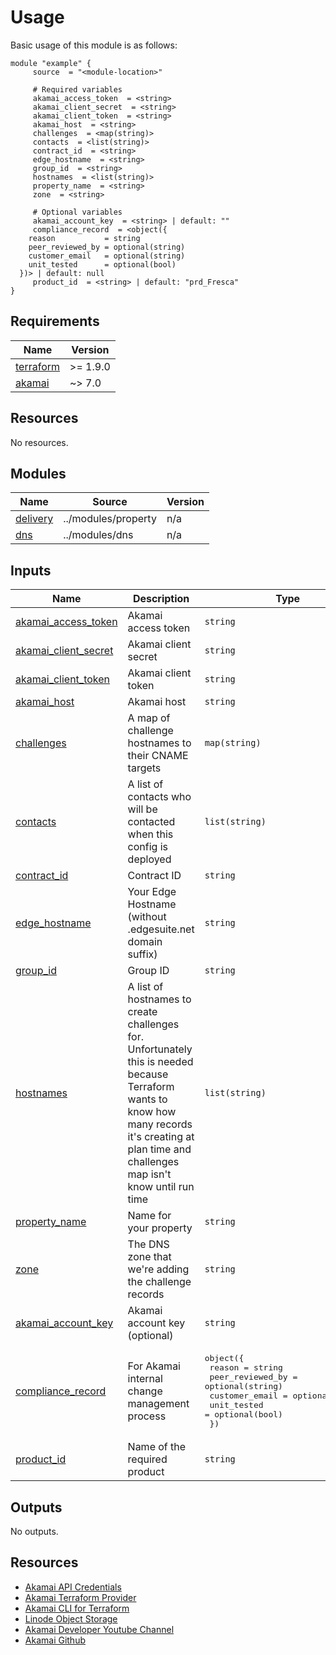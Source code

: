 <!-- BEGIN_TF_DOCS -->



# Usage
Basic usage of this module is as follows:

```hcl
module "example" {
  	 source  = "<module-location>"
  
	 # Required variables
  	 akamai_access_token  = <string>
  	 akamai_client_secret  = <string>
  	 akamai_client_token  = <string>
  	 akamai_host  = <string>
  	 challenges  = <map(string)>
  	 contacts  = <list(string)>
  	 contract_id  = <string>
  	 edge_hostname  = <string>
  	 group_id  = <string>
  	 hostnames  = <list(string)>
  	 property_name  = <string>
  	 zone  = <string>
  
	 # Optional variables
  	 akamai_account_key  = <string> | default: ""
  	 compliance_record  = <object({
    reason           = string
    peer_reviewed_by = optional(string)
    customer_email   = optional(string)
    unit_tested      = optional(bool)
  })> | default: null
  	 product_id  = <string> | default: "prd_Fresca"
}
 ```

## Requirements

| Name | Version |
|------|---------|
| <a name="requirement_terraform"></a> [terraform](#requirement\_terraform) | >= 1.9.0 |
| <a name="requirement_akamai"></a> [akamai](#requirement\_akamai) | ~> 7.0 |

## Resources

No resources.

## Modules

| Name | Source | Version |
|------|--------|---------|
| <a name="module_delivery"></a> [delivery](#module\_delivery) | ../modules/property | n/a |
| <a name="module_dns"></a> [dns](#module\_dns) | ../modules/dns | n/a |

## Inputs

| Name | Description | Type | Default | Required |
|------|-------------|------|---------|:--------:|
| <a name="input_akamai_access_token"></a> [akamai\_access\_token](#input\_akamai\_access\_token) | Akamai access token | `string` | n/a | yes |
| <a name="input_akamai_client_secret"></a> [akamai\_client\_secret](#input\_akamai\_client\_secret) | Akamai client secret | `string` | n/a | yes |
| <a name="input_akamai_client_token"></a> [akamai\_client\_token](#input\_akamai\_client\_token) | Akamai client token | `string` | n/a | yes |
| <a name="input_akamai_host"></a> [akamai\_host](#input\_akamai\_host) | Akamai host | `string` | n/a | yes |
| <a name="input_challenges"></a> [challenges](#input\_challenges) | A map of challenge hostnames to their CNAME targets | `map(string)` | n/a | yes |
| <a name="input_contacts"></a> [contacts](#input\_contacts) | A list of contacts who will be contacted when this config is deployed | `list(string)` | n/a | yes |
| <a name="input_contract_id"></a> [contract\_id](#input\_contract\_id) | Contract ID | `string` | n/a | yes |
| <a name="input_edge_hostname"></a> [edge\_hostname](#input\_edge\_hostname) | Your Edge Hostname (without .edgesuite.net domain suffix) | `string` | n/a | yes |
| <a name="input_group_id"></a> [group\_id](#input\_group\_id) | Group ID | `string` | n/a | yes |
| <a name="input_hostnames"></a> [hostnames](#input\_hostnames) | A list of hostnames to create challenges for. Unfortunately this is needed because Terraform wants to know how many records it's creating at plan time and challenges map isn't know until run time | `list(string)` | n/a | yes |
| <a name="input_property_name"></a> [property\_name](#input\_property\_name) | Name for your property | `string` | n/a | yes |
| <a name="input_zone"></a> [zone](#input\_zone) | The DNS zone that we're adding the challenge records | `string` | n/a | yes |
| <a name="input_akamai_account_key"></a> [akamai\_account\_key](#input\_akamai\_account\_key) | Akamai account key (optional) | `string` | `""` | no |
| <a name="input_compliance_record"></a> [compliance\_record](#input\_compliance\_record) | For Akamai internal change management process | <pre>object({<br/>    reason           = string<br/>    peer_reviewed_by = optional(string)<br/>    customer_email   = optional(string)<br/>    unit_tested      = optional(bool)<br/>  })</pre> | `null` | no |
| <a name="input_product_id"></a> [product\_id](#input\_product\_id) | Name of the required product | `string` | `"prd_Fresca"` | no |

## Outputs

No outputs.

## Resources
- [Akamai API Credentials](https://techdocs.akamai.com/developer/docs/set-up-authentication-credentials)
- [Akamai Terraform Provider](https://techdocs.akamai.com/terraform/docs)
- [Akamai CLI for Terraform](https://github.com/akamai/cli-terraform)
- [Linode Object Storage](https://www.linode.com/lp/object-storage/)
- [Akamai Developer Youtube Channel](https://www.youtube.com/c/AkamaiDeveloper)
- [Akamai Github](https://github.com/akamai)
<!-- END_TF_DOCS -->